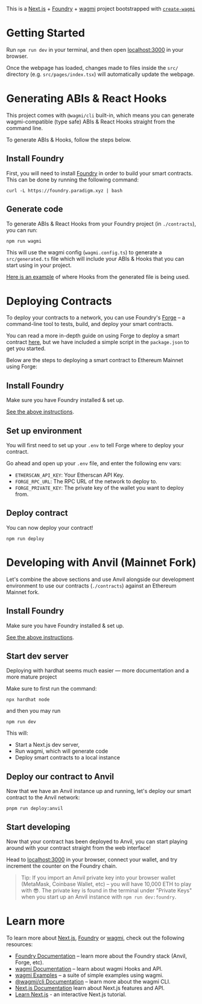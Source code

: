 This is a [Next.js](https://nextjs.org) + [Foundry](https://book.getfoundry.sh/) + [wagmi](https://wagmi.sh) project bootstrapped with [`create-wagmi`](https://github.com/wagmi-dev/wagmi/tree/main/packages/create-wagmi)

# Getting Started

Run `npm run dev` in your terminal, and then open [localhost:3000](http://localhost:3000) in your browser.

Once the webpage has loaded, changes made to files inside the `src/` directory (e.g. `src/pages/index.tsx`) will automatically update the webpage.

# Generating ABIs & React Hooks

This project comes with `@wagmi/cli` built-in, which means you can generate wagmi-compatible (type safe) ABIs & React Hooks straight from the command line.

To generate ABIs & Hooks, follow the steps below.

## Install Foundry

First, you will need to install [Foundry](https://book.getfoundry.sh/getting-started/installation) in order to build your smart contracts. This can be done by running the following command:

```
curl -L https://foundry.paradigm.xyz | bash
```

## Generate code

To generate ABIs & React Hooks from your Foundry project (in `./contracts`), you can run:

```
npm run wagmi
```

This will use the wagmi config (`wagmi.config.ts`) to generate a `src/generated.ts` file which will include your ABIs & Hooks that you can start using in your project.

[Here is an example](./src/components/Counter.tsx) of where Hooks from the generated file is being used.

# Deploying Contracts

To deploy your contracts to a network, you can use Foundry's [Forge](https://book.getfoundry.sh/forge/) – a command-line tool to tests, build, and deploy your smart contracts.

You can read a more in-depth guide on using Forge to deploy a smart contract [here](https://book.getfoundry.sh/forge/deploying), but we have included a simple script in the `package.json` to get you started.

Below are the steps to deploying a smart contract to Ethereum Mainnet using Forge:

## Install Foundry

Make sure you have Foundry installed & set up.

[See the above instructions](#install-foundry).

## Set up environment

You will first need to set up your `.env` to tell Forge where to deploy your contract.

Go ahead and open up your `.env` file, and enter the following env vars:

- `ETHERSCAN_API_KEY`: Your Etherscan API Key.
- `FORGE_RPC_URL`: The RPC URL of the network to deploy to.
- `FORGE_PRIVATE_KEY`: The private key of the wallet you want to deploy from.

## Deploy contract

You can now deploy your contract!

```
npm run deploy
```

# Developing with Anvil (Mainnet Fork)

Let's combine the above sections and use Anvil alongside our development environment to use our contracts (`./contracts`) against an Ethereum Mainnet fork.

## Install Foundry

Make sure you have Foundry installed & set up.

[See the above instructions](#install-foundry).

## Start dev server

Deploying with hardhat seems much easier — more documentation and a more mature project

Make sure to first run the command:
```
npx hardhat node
```

and then you may run
```
npm run dev
```

This will:

- Start a Next.js dev server,
- Run wagmi, which will generate code
- Deploy smart contracts to a local instance

## Deploy our contract to Anvil

Now that we have an Anvil instance up and running, let's deploy our smart contract to the Anvil network:

```
pnpm run deploy:anvil
```

## Start developing

Now that your contract has been deployed to Anvil, you can start playing around with your contract straight from the web interface!

Head to [localhost:3000](http://localhost:3000) in your browser, connect your wallet, and try increment the counter on the Foundry chain.

> Tip: If you import an Anvil private key into your browser wallet (MetaMask, Coinbase Wallet, etc) – you will have 10,000 ETH to play with 😎. The private key is found in the terminal under "Private Keys" when you start up an Anvil instance with `npm run dev:foundry`.

# Learn more

To learn more about [Next.js](https://nextjs.org), [Foundry](https://book.getfoundry.sh/) or [wagmi](https://wagmi.sh), check out the following resources:

- [Foundry Documentation](https://book.getfoundry.sh/) – learn more about the Foundry stack (Anvil, Forge, etc).
- [wagmi Documentation](https://wagmi.sh) – learn about wagmi Hooks and API.
- [wagmi Examples](https://wagmi.sh/examples/connect-wallet) – a suite of simple examples using wagmi.
- [@wagmi/cli Documentation](https://wagmi.sh/cli) – learn more about the wagmi CLI.
- [Next.js Documentation](https://nextjs.org/docs) learn about Next.js features and API.
- [Learn Next.js](https://nextjs.org/learn) - an interactive Next.js tutorial.
